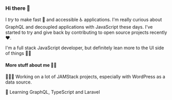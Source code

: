 ### Hi there 👋

I *try* to make fast 🚀 and accessible ♿️ applications. I'm really curious about GraphQL and decoupled applications with JavaScript these days. I've started to try and give back by contributing to open source projects recently ♥️.

I'm a full stack JavaScript developer, but definitely lean more to the UI side of things 💅🏽

#### More stuff about me 🏌️‍♂️
🚵🏾‍♂️ Working on a lot of JAMStack projects, especially with WordPress as a data source.

📕 Learning GraphQL, TypeScript and Laravel


<!--
**jacobarriola/jacobarriola** is a ✨ _special_ ✨ repository because its `README.md` (this file) appears on your GitHub profile.

Here are some ideas to get you started:

- 🔭 I’m currently working on ...
- 🌱 I’m currently learning ...
- 👯 I’m looking to collaborate on ...
- 🤔 I’m looking for help with ...
- 💬 Ask me about ...
- 📫 How to reach me: ...
- 😄 Pronouns: ...
- ⚡ Fun fact: ...
-->
